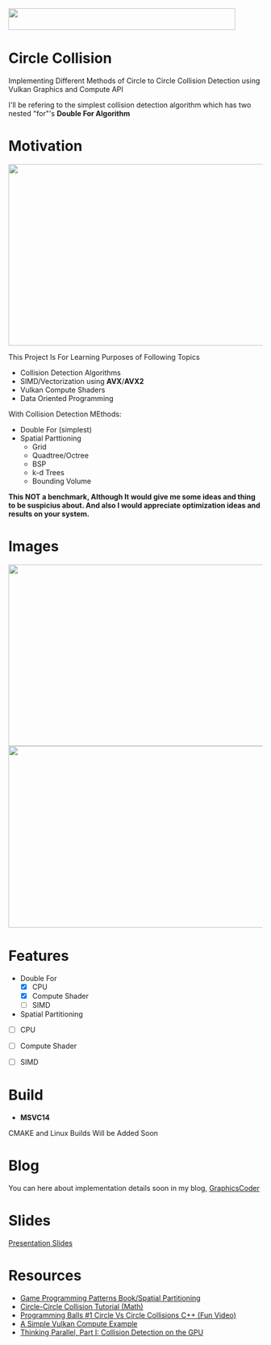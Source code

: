  <img src="https://raw.githubusercontent.com/Erfan-Ahmadi/circle_collision/master/docs/LOGO.png" align="center" alt="" width="450" height="43" />

# Circle Collision
Implementing Different Methods of Circle to Circle Collision Detection using Vulkan Graphics and Compute API  

I'll be refering to the simplest collision detection algorithm which has two nested "for"'s **Double For Algorithm**  

# Motivation

 <img src="https://raw.githubusercontent.com/Erfan-Ahmadi/circle_collision/master/docs/draw-fun.gif" alt="" width="640" height="360" />

This Project Is For Learning Purposes of Following Topics
- Collision Detection Algorithms
- SIMD/Vectorization using **AVX**/**AVX2**
- Vulkan Compute Shaders
- Data Oriented Programming

With Collision Detection MEthods:
- Double For (simplest)
- Spatial Parttioning
  - Grid
  - Quadtree/Octree
  - BSP
  - k-d Trees
  - Bounding Volume 

**This NOT a benchmark, Although It would give me some ideas and thing to be suspicius about.
And also I would appreciate optimization ideas and results on your system.**

# Images

 <img src="https://raw.githubusercontent.com/Erfan-Ahmadi/circle_collision/master/docs/heart_collision.jpg" alt="" width="640" height="360" />
 <img src="https://raw.githubusercontent.com/Erfan-Ahmadi/circle_collision/master/docs/draw-fun.gif" alt="" width="640" height="360" />


# Features

- Double For
  - [x] CPU
  - [x] Compute Shader
  - [ ] SIMD
  
 - Spatial Partitioning
  - [ ] CPU
  - [ ] Compute Shader
  - [ ] SIMD
  

# Build
- **MSVC14** 

CMAKE and Linux Builds Will be Added Soon

# Blog 
You can here about implementation details soon in my blog, [GraphicsCoder](https://graphicscoder.com)

# Slides
[Presentation Slides](https://docs.google.com/presentation/d/1qI02vD9Wr6rhxHnOlLWc8WHF7K7XYQr85-vk4y1C0ro/edit?usp=sharing)  

# Resources
- [Game Programming Patterns Book/Spatial Partitioning](https://gameprogrammingpatterns.com/spatial-partition.html)
- [Circle-Circle Collision Tutorial (Math)](https://ericleong.me/research/circle-circle/)
- [Programming Balls #1 Circle Vs Circle Collisions C++ (Fun Video)](https://www.youtube.com/watch?v=LPzyNOHY3A4s)
- [A Simple Vulkan Compute Example](http://www.duskborn.com/posts/a-simple-vulkan-compute-example/)
- [Thinking Parallel, Part I: Collision Detection on the GPU](https://devblogs.nvidia.com/thinking-parallel-part-i-collision-detection-gpu/)
